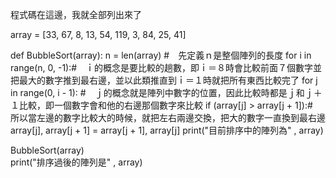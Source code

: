 程式碼在這邊，我就全部列出來了


array = [33, 67, 8, 13, 54, 119, 3, 84, 25, 41]

def BubbleSort(array):
  n = len(array) #　先定義ｎ是整個陣列的長度
  for i in range(n, 0, -1):#　ｉ的概念是要比較的趟數，即ｉ＝８時會比較前面７個數字並把最大的數字推到最右邊，並以此類推直到ｉ＝１時就把所有東西比較完了
    for j in range(0, i - 1): #　ｊ的概念就是陣列中數字的位置，因此比較時都是ｊ和ｊ＋１比較，即一個數字會和他的右邊那個數字來比較
      if (array[j] > array[j + 1]):#　所以當左邊的數字比較大的時候，就把左右兩邊交換，把大的數字一直換到最右邊
        array[j], array[j + 1] = array[j + 1], array[j]
        print("目前排序中的陣列為" , array)

BubbleSort(array)      
print("排序過後的陣列是" , array)
